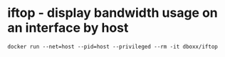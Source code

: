 # iftop - display bandwidth usage on an interface by host

```
docker run --net=host --pid=host --privileged --rm -it dboxx/iftop
```
